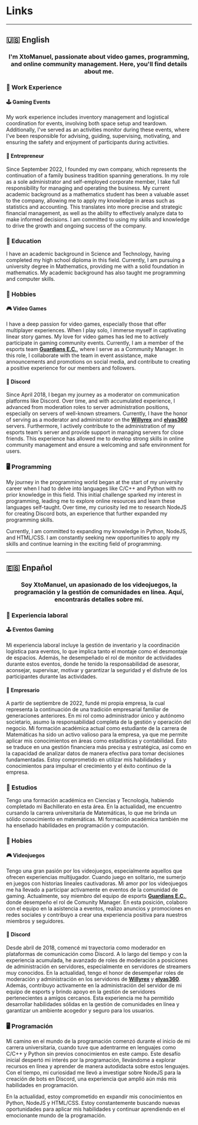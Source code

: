 # Links

___

## :us: English

<h3 align="center">I'm XtoManuel, passionate about video games, programming, and online community management. Here, you'll find details about me.</h3>

### :briefcase: Work Experience

#### :joystick: Gaming Events

My work experience includes inventory management and logistical coordination for events, involving both space setup and teardown. Additionally, I've served as an activities monitor during these events, where I've been responsible for advising, guiding, supervising, motivating, and ensuring the safety and enjoyment of participants during activities.

#### :office: Entrepreneur

Since September 2022, I founded my own company, which represents the continuation of a family business tradition spanning generations. In my role as a sole administrator and self-employed corporate member, I take full responsibility for managing and operating the business. My current academic background as a mathematics student has been a valuable asset to the company, allowing me to apply my knowledge in areas such as statistics and accounting. This translates into more precise and strategic financial management, as well as the ability to effectively analyze data to make informed decisions. I am committed to using my skills and knowledge to drive the growth and ongoing success of the company.

### :school: Education

I have an academic background in Science and Technology, having completed my high school diploma in this field. Currently, I am pursuing a university degree in Mathematics, providing me with a solid foundation in mathematics. My academic background has also taught me programming and computer skills.

### :game_die: Hobbies

#### :video_game: Video Games

I have a deep passion for video games, especially those that offer multiplayer experiences. When I play solo, I immerse myself in captivating linear story games. My love for video games has led me to actively participate in gaming community events. Currently, I am a member of the esports team **[Guardians E.C.](https://discord.gg/e5c4CfWwdY 'Discord Link')**, where I serve as a Community Manager. In this role, I collaborate with the team in event assistance, make announcements and promotions on social media, and contribute to creating a positive experience for our members and followers.

#### :speech_balloon: Discord

Since April 2018, I began my journey as a moderator on communication platforms like Discord. Over time, and with accumulated experience, I advanced from moderation roles to server administration positions, especially on servers of well-known streamers. Currently, I have the honor of serving as a moderator and administrator on the **[Willyrex](https://discord.gg/willyrex 'Discord Link')** and **[elyas360](https://discord.gg/elyas360 'Discord Link')** servers. Furthermore, I actively contribute to the administration of my esports team's server and provide support in managing servers for close friends. This experience has allowed me to develop strong skills in online community management and ensure a welcoming and safe environment for users.

### :desktop_computer: Programming

My journey in the programming world began at the start of my university career when I had to delve into languages like C/C++ and Python with no prior knowledge in this field. This initial challenge sparked my interest in programming, leading me to explore online resources and learn these languages self-taught. Over time, my curiosity led me to research NodeJS for creating Discord bots, an experience that further expanded my programming skills.

Currently, I am committed to expanding my knowledge in Python, NodeJS, and HTML/CSS. I am constantly seeking new opportunities to apply my skills and continue learning in the exciting field of programming.

___

## :es: Enpañol

<h3 align="center">Soy XtoManuel, un apasionado de los videojuegos, la programación y la gestión de comunidades en línea. Aquí, encontrarás detalles sobre mí.</h3>

### :briefcase: Experiencia laboral

#### :joystick: Eventos Gaming

Mi experiencia laboral incluye la gestión de inventario y la coordinación logística para eventos, lo que implica tanto el montaje como el desmontaje de espacios. Además, he desempeñado el rol de monitor de actividades durante estos eventos, donde he tenido la responsabilidad de asesorar, aconsejar, supervisar, motivar y garantizar la seguridad y el disfrute de los participantes durante las actividades.

#### :office: Empresario

A partir de septiembre de 2022, fundé mi propia empresa, la cual representa la continuación de una tradición empresarial familiar de generaciones anteriores. En mi rol como administrador único y autónomo societario, asumo la responsabilidad completa de la gestión y operación del negocio. Mi formación académica actual como estudiante de la carrera de Matemáticas ha sido un activo valioso para la empresa, ya que me permite aplicar mis conocimientos en áreas como estadísticas y contabilidad. Esto se traduce en una gestión financiera más precisa y estratégica, así como en la capacidad de analizar datos de manera efectiva para tomar decisiones fundamentadas. Estoy comprometido en utilizar mis habilidades y conocimientos para impulsar el crecimiento y el éxito continuo de la empresa.

### :school: Estudios

Tengo una formación académica en Ciencias y Tecnología, habiendo completado mi Bachillerato en esta área. En la actualidad, me encuentro cursando la carrera universitaria de Matemáticas, lo que me brinda un sólido conocimiento en matemáticas. Mi formación académica también me ha enseñado habilidades en programación y computación.

### :game_die: Hobies

#### :video_game: Videojuegos

Tengo una gran pasión por los videojuegos, especialmente aquellos que ofrecen experiencias multijugador. Cuando juego en solitario, me sumerjo en juegos con historias lineales cautivadoras. Mi amor por los videojuegos me ha llevado a participar activamente en eventos de la comunidad de gaming. Actualmente, soy miembro del equipo de esports **[Guardians E.C.](https://discord.gg/e5c4CfWwdY 'Link al Discord')**, donde desempeño el rol de Comunity Manager. En esta posición, colaboro con el equipo en la asistencia a eventos, realizo anuncios y promociones en redes sociales y contribuyo a crear una experiencia positiva para nuestros miembros y seguidores.

#### :speech_balloon: Discord

Desde abril de 2018, comencé mi trayectoria como moderador en plataformas de comunicación como Discord. A lo largo del tiempo y con la experiencia acumulada, he avanzado de roles de moderación a posiciones de administración en servidores, especialmente en servidores de streamers muy conocidos. En la actualidad, tengo el honor de desempeñar roles de moderación y administración en los servidores de **[Willyrex](https://discord.gg/willyrex 'Link al Discord')** y **[elyas360](https://discord.gg/elyas360 'Link al Discord')**. Además, contribuyo activamente en la administración del servidor de mi equipo de esports y brindo apoyo en la gestión de servidores pertenecientes a amigos cercanos. Esta experiencia me ha permitido desarrollar habilidades sólidas en la gestión de comunidades en línea y garantizar un ambiente acogedor y seguro para los usuarios.

### :desktop_computer: Programación

Mi camino en el mundo de la programación comenzó durante el inicio de mi carrera universitaria, cuando tuve que adentrarme en lenguajes como C/C++ y Python sin previos conocimientos en este campo. Este desafío inicial despertó mi interés por la programación, llevándome a explorar recursos en línea y aprender de manera autodidacta sobre estos lenguajes. Con el tiempo, mi curiosidad me llevó a investigar sobre NodeJS para la creación de bots en Discord, una experiencia que amplió aún más mis habilidades en programación.

En la actualidad, estoy comprometido en expandir mis conocimientos en Python, NodeJS y HTML/CSS. Estoy constantemente buscando nuevas oportunidades para aplicar mis habilidades y continuar aprendiendo en el emocionante mundo de la programación.
